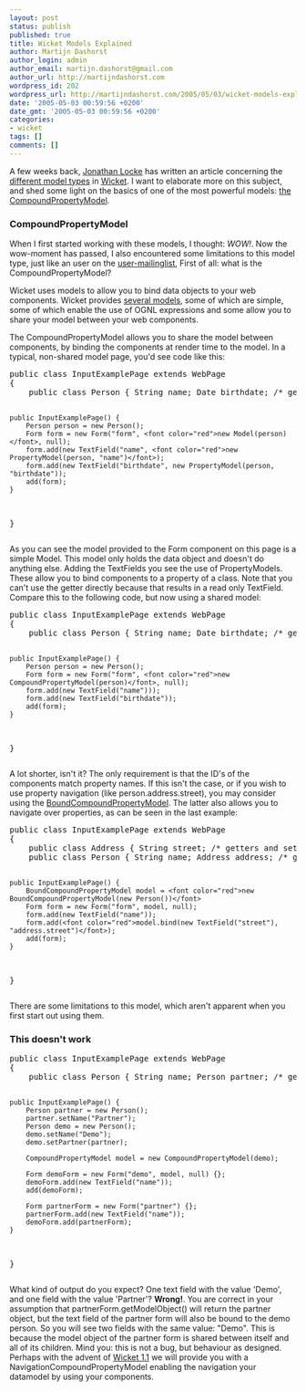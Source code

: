 ```yaml
---
layout: post
status: publish
published: true
title: Wicket Models Explained
author: Martijn Dashorst
author_login: admin
author_email: martijn.dashorst@gmail.com
author_url: http://martijndashorst.com
wordpress_id: 202
wordpress_url: http://martijndashorst.com/2005/05/03/wicket-models-explained/
date: '2005-05-03 00:59:56 +0200'
date_gmt: '2005-05-03 00:59:56 +0200'
categories:
- wicket
tags: []
comments: []
---
```

<p>A few weeks back, <a href="http://www.jroller.com/page/jonathanlocke" title="Jonathan Locke">Jonathan Locke</a> has written an article concerning the <a href="http://wicket.sourceforge.net/wiki/doku.php?id=models">different model types</a> in <a href="http://wicket.sourceforge.net" title="Wicket">Wicket</a>. I want to elaborate more on this subject, and shed some light on the basics of one of the most powerful models: <a href="http://wicket.sourceforge.net/apidocs/wicket/model/CompoundPropertyModel.html" title="Compound Property Model">the CompoundPropertyModel</a>.</p>
<h3>CompoundPropertyModel</h3>
<p>
When I first started working with these models, I thought: <em>WOW!</em>. Now the wow-moment has passed, I also encountered some limitations to this model type, just like an user on the <a href="http://www.mail-archive.com/wicket-user%40lists.sourceforge.net/msg01174.html">user-mailinglist</a>, First of all: what is the CompoundPropertyModel?</p>
<p>Wicket uses models to allow you to bind data objects to your web components. Wicket provides <a href="http://wicket.sourceforge.net/wiki/doku.php?id=models&amp;DokuWiki=6f1913b666507754608ba9844fbdb8a9">several models</a>, some of which are simple, some of which enable the use of <a>OGNL expressions</a> and some allow you to share your model between your web components.</p>
<p>The CompoundPropertyModel allows you to share the model between components, by binding the components at render time to the model. In a typical, non-shared model page, you'd see code like this:</p>
<pre>public class InputExamplePage extends WebPage
{
    public class Person { String name; Date birthdate; /* getters and setters */ }

    public InputExamplePage() {
        Person person = new Person();
        Form form = new Form("form", <font color="red">new Model(person)</font>, null);
        form.add(new TextField("name", <font color="red">new PropertyModel(person, "name")</font>);
        form.add(new TextField("birthdate", new PropertyModel(person, "birthdate"));
        add(form);
    }
}</pre>
<p>As you can see the model provided to the Form component on this page is a simple Model. This model only holds the data object and doesn't do anything else. Adding the TextFields you see the use of PropertyModels. These allow you to bind components to a property of a class. Note that you can't use the getter directly because that results in a read only TextField. Compare this to the following code, but now using a shared model:</p>
<pre>public class InputExamplePage extends WebPage
{
    public class Person { String name; Date birthdate; /* getters and setters */ }

    public InputExamplePage() {
        Person person = new Person();
        Form form = new Form("form", <font color="red">new CompoundPropertyModel(person)</font>, null);
        form.add(new TextField("name")));
        form.add(new TextField("birthdate"));
        add(form);
    }
}</pre>
<p>A lot shorter, isn't it? The only requirement is that the ID's of the components match property names. If this isn't the case, or if you wish to use property navigation (like person.address.street), you may consider using the <a href="http://wicket.sourceforge.net/apidocs/wicket/model/BoundCompoundPropertyModel.html">BoundCompoundPropertyModel</a>. The latter also allows you to navigate over properties, as can be seen in the last example:</p>
<pre>public class InputExamplePage extends WebPage
{
    public class Address { String street; /* getters and setters */ }
    public class Person { String name; Address address; /* getters and setters */ }

    public InputExamplePage() {
        BoundCompoundPropertyModel model = <font color="red">new BoundCompoundPropertyModel(new Person())</font>
        Form form = new Form("form", model, null);
        form.add(new TextField("name"));
        form.add(<font color="red">model.bind(new TextField("street"), "address.street")</font>);
        add(form);
    }
}</pre>
<p>There are some limitations to this model, which aren't apparent when you first start out using them.</p>
<h3>This doesn't work</h3>
<pre>public class InputExamplePage extends WebPage
{
    public class Person { String name; Person partner; /* getters and setters */ }

    public InputExamplePage() {
        Person partner = new Person();
        partner.setName("Partner");
        Person demo = new Person();
        demo.setName("Demo");
        demo.setPartner(partner);

        CompoundPropertyModel model = new CompoundPropertyModel(demo);

        Form demoForm = new Form("demo", model, null) {};
        demoForm.add(new TextField("name"));
        add(demoForm);

        Form partnerForm = new Form("partner") {};
        partnerForm.add(new TextField("name"));
        demoForm.add(partnerForm);
    }
}</pre>
<p>What kind of output do you expect? One text field with the value 'Demo', and one field with the value 'Partner'? <strong>Wrong!</strong>. You are correct in your assumption that partnerForm.getModelObject() will return the partner object, but the text field of the partner form will also be bound to the demo person. So you will see two fields with the same value: "Demo". This is because the model object of the partner form is shared between itself and all of its children. Mind you: this is not a bug, but behaviour as designed. Perhaps with the advent of <a href="http://wicket.sourceforge.net/wiki/doku.php?id=todo">Wicket 1.1</a> we will provide you with a NavigationCompoundPropertyModel enabling the navigation your datamodel by using your components.</p>
